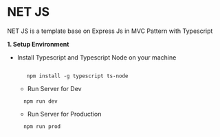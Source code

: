 # NET JS
NET JS is a template base on Express Js in MVC Pattern with Typescript

**1. Setup Environment**

+ Install Typescript and Typescript Node on your machine

   ```

      npm install -g typescript ts-node

   ```

    + Run Server for Dev

  ```
    npm run dev
  ```

    + Run Server for Production

    ```
      npm run prod
    ```
